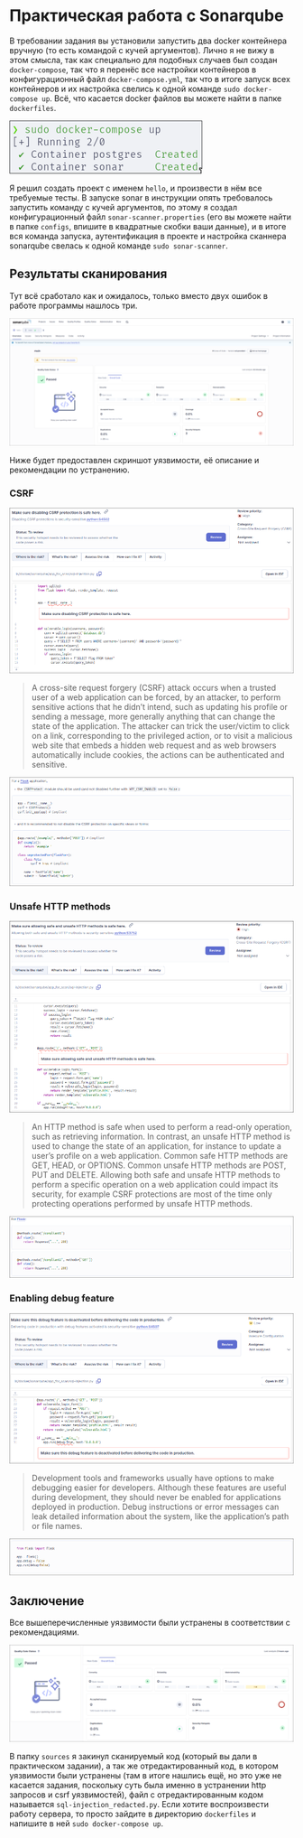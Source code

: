 # Практическая работа с Sonarqube

В требовании задания вы установили запустить два docker контейнера вручную (то есть командой с кучей аргументов). Лично я не вижу в этом смысла, так как специально для подобных случаев был создан `docker-compose`, так что я перенёс все настройки контейнеров в конфигурационный файл `docker-compose.yml`, так что в итоге запуск всех контейнеров и их настройка свелись к одной команде `sudo docker-compose up`. Всё, что касается docker файлов вы можете найти в папке `dockerfiles`.

![postgres_and_sonar](./screenshots/postgres_and_sonar_runned_succesfully.png)

Я решил создать проект с именем `hello`, и произвести в нём все требуемые тесты. В запуске sonar в инструкции опять требовалось запустить команду с кучей аргументов, по этому я создал конфигурационный файл `sonar-scanner.properties` (его вы можете найти в папке `configs`, впишите в квадратные скобки ваши данные), и в итоге вся команда запуска, аутентификация в проекте и настройка сканнера sonarqube свелась к одной команде `sudo sonar-scanner`.

## Результаты сканирования

Тут всё сработало как и ожидалось, только вместо двух ошибок в работе программы нашлось три. 

![hotspots](./screenshots/security_hotspots.png)

Ниже будет предоставлен скриншот уязвимости, её описание и рекомендации по устранению.

### CSRF

![csrf](./screenshots/csrf.png)

> A cross-site request forgery (CSRF) attack occurs when a trusted user of a web application can be forced, by an attacker, to perform sensitive actions that he didn’t intend, such as updating his profile or sending a message, more generally anything that can change the state of the application.
> The attacker can trick the user/victim to click on a link, corresponding to the privileged action, or to visit a malicious web site that embeds a hidden web request and as web browsers automatically include cookies, the actions can be authenticated and sensitive.

![recommendations](./screenshots/csrf_rec.png)

### Unsafe HTTP methods

![methods](./screenshots/http_methods.png)

> An HTTP method is safe when used to perform a read-only operation, such as retrieving information. In contrast, an unsafe HTTP method is used to change the state of an application, for instance to update a user’s profile on a web application.
> Common safe HTTP methods are GET, HEAD, or OPTIONS.
> Common unsafe HTTP methods are POST, PUT and DELETE.
> Allowing both safe and unsafe HTTP methods to perform a specific operation on a web application could impact its security, for example CSRF protections are most of the time only protecting operations performed by unsafe HTTP methods.

![recommendations](./screenshots/methods_rec.png)

### Enabling debug feature

![debug](./screenshots/debug.png)

> Development tools and frameworks usually have options to make debugging easier for developers. Although these features are useful during development, they should never be enabled for applications deployed in production. Debug instructions or error messages can leak detailed information about the system, like the application’s path or file names.

![recommendations](./screenshots/debug_rec.png)

## Заключение

Все вышеперечисленные уязвимости были устранены в соответствии с рекомендациями.

![fixed](./screenshots/fixed.png)

В папку `sources` я закинул сканируемый код (который вы дали в практическом задании), а так же отредактированный код, в котором уязвимости были устранены (там в итоге нашлись ещё, но это уже не касается задания, поскольку суть была именно в устранении http запросов и csrf уязвимостей), файл с отредактированным кодом называется `sql-injection_redacted.py`. Если хотите воспроизвести работу сервера, то просто зайдите в директорию `dockerfiles` и напишите в ней `sudo docker-compose up`.
